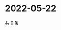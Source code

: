 # 2022-05-22

共 0 条

<!-- BEGIN WEIBO -->
<!-- 最后更新时间 Sun May 22 2022 06:00:57 GMT+0800 (China Standard Time) -->

<!-- END WEIBO -->
